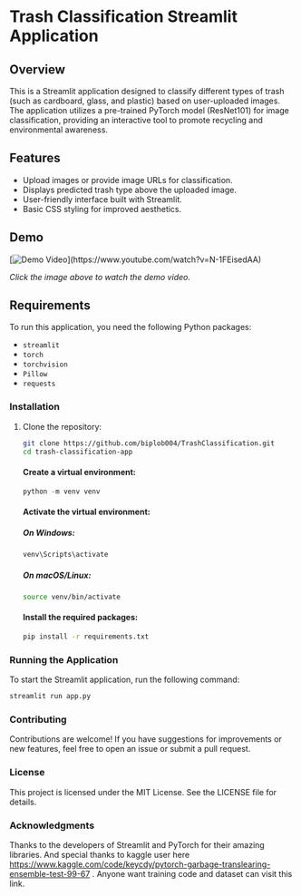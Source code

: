# Trash Classification Streamlit Application

## Overview
This is a Streamlit application designed to classify different types of trash (such as cardboard, glass, and plastic) based on user-uploaded images. The application utilizes a pre-trained PyTorch model (ResNet101) for image classification, providing an interactive tool to promote recycling and environmental awareness.

## Features
- Upload images or provide image URLs for classification.
- Displays predicted trash type above the uploaded image.
- User-friendly interface built with Streamlit.
- Basic CSS styling for improved aesthetics.

## Demo
[![Demo Video]([https://placeholder.jpg](https://i.ytimg.com/vi/N-1FEisedAA/maxresdefault.jpg))](https://www.youtube.com/watch?v=N-1FEisedAA)

*Click the image above to watch the demo video.*

## Requirements
To run this application, you need the following Python packages:

- `streamlit`
- `torch`
- `torchvision`
- `Pillow`
- `requests`

### Installation
1. Clone the repository:

   ```bash
   git clone https://github.com/biplob004/TrashClassification.git
   cd trash-classification-app
   ```

    #### Create a virtual environment:

    ```python
    python -m venv venv
    ```

    #### Activate the virtual environment:

     ##### On Windows:

     ```bash
     venv\Scripts\activate
     ```

     ##### On macOS/Linux:

     ```bash 
     source venv/bin/activate
     ```

    #### Install the required packages:

    ```bash 
    pip install -r requirements.txt
    ```

### Running the Application

To start the Streamlit application, run the following command:

```bash 
streamlit run app.py
```

### Contributing

Contributions are welcome! If you have suggestions for improvements or new features, feel free to open an issue or submit a pull request.

### License

This project is licensed under the MIT License. See the LICENSE file for details.

### Acknowledgments

Thanks to the developers of Streamlit and PyTorch for their amazing libraries. And special thanks to kaggle user here https://www.kaggle.com/code/keycdy/pytorch-garbage-translearing-ensemble-test-99-67 . Anyone want training code and dataset can visit this link.

